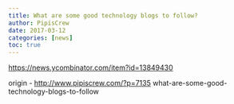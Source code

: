 ```yaml
---
title: What are some good technology blogs to follow?
author: PipisCrew
date: 2017-03-12
categories: [news]
toc: true
---
```


https://news.ycombinator.com/item?id=13849430

origin - http://www.pipiscrew.com/?p=7135 what-are-some-good-technology-blogs-to-follow